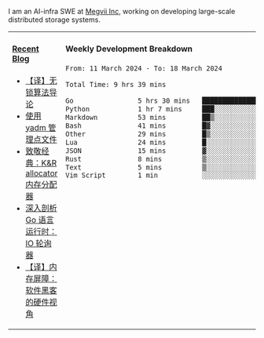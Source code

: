 I am an AI-infra SWE at [Megvii Inc](https://en.megvii.com/), working on developing large-scale distributed storage systems.

<table width="960px">
<tr>
<td valign="top" width="50%">

#### <a href="https://www.kongjun18.me" target="_blank">Recent Blog</a>

<!-- BLOG-POST-LIST:START -->
- [【译】无锁算法导论](https://kongjun18.github.io/posts/2023/07/14/)
- [使用 yadm 管理点文件](https://kongjun18.github.io/posts/2023/04/07/)
- [致敬经典：K&amp;R allocator 内存分配器](https://kongjun18.github.io/posts/2022/12/12/)
- [深入剖析 Go 语言运行时：IO 轮询器](https://kongjun18.github.io/posts/2022/11/21/)
- [【译】内存屏障：软件黑客的硬件视角](https://kongjun18.github.io/posts/2022/11/03/)
<!-- BLOG-POST-LIST:END -->

</td>
<td valign="top" width="50%">

#### Weekly Development Breakdown

<!--START_SECTION:waka-->

```txt
From: 11 March 2024 - To: 18 March 2024

Total Time: 9 hrs 39 mins

Go                5 hrs 30 mins   ██████████████▒░░░░░░░░░░   56.97 %
Python            1 hr 7 mins     ███░░░░░░░░░░░░░░░░░░░░░░   11.57 %
Markdown          53 mins         ██▒░░░░░░░░░░░░░░░░░░░░░░   09.16 %
Bash              41 mins         █▓░░░░░░░░░░░░░░░░░░░░░░░   07.23 %
Other             29 mins         █▒░░░░░░░░░░░░░░░░░░░░░░░   05.17 %
Lua               24 mins         █░░░░░░░░░░░░░░░░░░░░░░░░   04.20 %
JSON              15 mins         ▓░░░░░░░░░░░░░░░░░░░░░░░░   02.60 %
Rust              8 mins          ▒░░░░░░░░░░░░░░░░░░░░░░░░   01.53 %
Text              5 mins          ▒░░░░░░░░░░░░░░░░░░░░░░░░   00.87 %
Vim Script        1 min           ░░░░░░░░░░░░░░░░░░░░░░░░░   00.27 %
```

<!--END_SECTION:waka-->
</td>
</tr>

</table>
